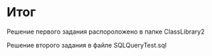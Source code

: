 # Итог
Решение первого задания распороложено в папке ClassLibrary2

Решение второго задания в файле SQLQueryTest.sql
